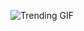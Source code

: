![Trending GIF](https://media1.giphy.com/media/v1.Y2lkPThiYjIxNzcycjN5cTI3Y2hpa2x6bTh4d3g0cDlrNDdxMXJoMWJ3MmdmenkxNDc3dSZlcD12MV9naWZzX3NlYXJjaCZjdD1n/2jMtpIi8mhE8ctiMtK/giphy.gif)
